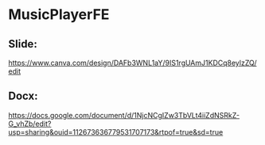 # MusicPlayerFE

## Slide:
https://www.canva.com/design/DAFb3WNL1aY/9IS1rgUAmJ1KDCq8eylzZQ/edit

## Docx:
https://docs.google.com/document/d/1NjcNCgIZw3TbVLt4iiZdNSRkZ-G_vhZb/edit?usp=sharing&ouid=112673636779531707173&rtpof=true&sd=true
